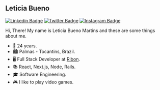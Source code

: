 ## Leticia Bueno

[![Linkedin Badge](https://img.shields.io/badge/-leticiabuenom-blue?style=flat-square&logo=Linkedin&logoColor=white&link=https://www.linkedin.com/in/leticiabuenom)](https://www.linkedin.com/in/leticiabuenom)
 [![Twitter Badge](https://img.shields.io/badge/-@letbuenom-1ca0f1?style=flat-square&labelColor=1ca0f1&logo=twitter&logoColor=white&link=https://twitter.com/letbuenom)](https://twitter.com/letbuenom)
 [![Instagram Badge](https://img.shields.io/badge/-@letbue.no-e4405f?style=flat-square&labelColor=f94877&logo=instagram&logoColor=white&link=https://www.instagram.com/letbue.no/)](https://www.instagram.com/letbue.no/)

Hi, There! My name is Leticia Bueno Martins and these are some things about me.

- :woman: 24 years.
- :cityscape: Palmas - Tocantins, Brazil.
- :desktop_computer: Full Stack Developer at [Ribon](https://ribon.io/).
- :books: React, Next.js, Node, Rails.
- :mortar_board: Software Engineering.
- :video_game: I like to play video games.
